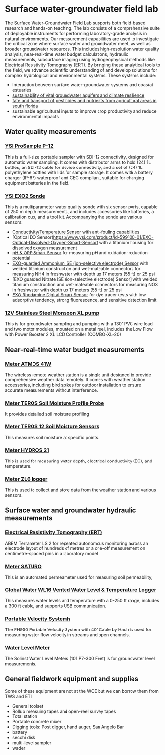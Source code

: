 # Surface water-groundwater field lab

The Surface Water-Groundwater Field Lab supports both field-based research and hands-on teaching. The lab consists of a comprehensive suite of deployable instruments for performing laboratory-grade analysis in natural environments. Our measurement capabilities are used to investigate the critical zone where surface water and groundwater meet, as well as broader groundwater resources. This includes high-resolution water quality analysis, near-real-time water budget calculations, hydraulic measurements, subsurface imaging using hydrogeophysical methods like Electrical Resistivity Tomography (ERT). By bringing these analytical tools to the field, we advance scientific understanding of and develop solutions for complex hydrological and environmental systems. These systems include: 
- interaction between surface water-groundwater systems and coastal estuaries
- [sustainability of vital groundwater aquifers and climate resilience](https://mewcha1.github.io/NBI)
- [fate and transport of pesticides and nutrients from agricultural areas in south florida](https://atmos.eoas.fsu.edu/~mye/Pesticides.php)
- sustainable agricultural inputs to improve crop productivity and reduce environmental impacts

## Water quality measurements

### [YSI ProSample P-12](https://www.ysi.com/prosample)
This is a full-size portable sampler with SDI-12 connectivity, designed for automatic water sampling. It comes with distributor arms to hold (24) 1L bottles, an SDI-12 cable for device connectivity, and a set of (24) 1L polyethylene bottles with lids for sample storage. It comes with a battery charger (IP-67) waterproof and CEC compliant, suitable for charging equipment batteries in the field.

### [YSI EXO2 Sonde](https://www.ysi.com/exo2)
This is a multiparameter water quality sonde with six sensor ports, capable of 250 m depth measurements, and includes accessories like batteries, a calibration cup, and a tool kit. Accompanying the sonde are various sensors:  
- [Conductivity/Temperature Sensor](https://www.ysi.com/wipedct) with anti-fouling capabilities
- [Optical DO Sensor(https://www.ysi.com/product/id-599100-01/EXO-Optical-Dissolved-Oxygen-Smart-Sensor) with a titanium housing for dissolved oxygen measurement
- [pH & ORP Smart Sensor](https://www.ysi.com/product/id-599706/EXO-pH--ORP-Smart-Sensor) for measuring pH and oxidation-reduction potential
- [EXO-guarded Ammonium ISE (ion-selective electrode) Sensor](https://www.ysi.com/product/id-599710/EXO-Ammonium-Smart-Sensor) with welded titanium construction and wet-mateable connectors for measuring NH4 in freshwater with depth up 17 meters (55 ft) or 25 psi
- [EXO guarded Nitrate ISE (ion-selective electrode) Sensor] with welded titanium construction and wet-mateable connectors for measuring NO3 in freshwater with depth up 17 meters (55 ft) or 25 psi
- [EXO Rhodamine Digital Smart Sensor](https://www.ysi.com/exo/rhodamine) for dye tracer tests  with low adsorptive tendency, strong fluorescence, and sensitive detection limit

### [12V Stainless Steel Monsoon XL pump](https://www.fondriest.com/proactive-stainlesssteel-monsoon-xl-pump.htm)
This is for groundwater sampling and pumping with a 130' PVC wire lead and two motor modules, mounted on a metal reel, includes the Low Flow with Power Booster 2 XL LCD Controller (COMBO-XL-20)

## Near-real-time water budget measurements

### [Meter ATMOS 41W](https://metergroup.com/)
The wireless remote weather station is a single unit designed to provide comprehensive weather data remotely. It comes with weather station accessories, including bird spikes for outdoor installation to ensure accurate measurements without interference.

### [Meter TEROS Soil Moisture Profile Probe](https://metergroup.com/products/teros-54/)
It provides detailed soil moisture profiling

### [Meter TEROS 12 Soil Moisture Sensors](https://metergroup.com/products/teros-12/)
This measures soil moisture at specific points.

### [Meter HYDROS 21](https://metergroup.com/products/hydros-21/)
This is used for measuring water depth, electrical conductivity (EC), and temperature.

### [Meter ZL6 logger](https://metergroup.com/products/zl6/)
This is used to collect and store data from the weather station and various sensors.

## Surface water and groundwater hydraulic measurements

### [Electrical Resistivity Tomography (ERT)](https://www.guidelinegeo.com/product/abem-terrameter-ls-2/)
ABEM Terrameter LS 2 for repeated autonomous monitoring across an electrode layout of hundreds of metres or a one-off measurement on centimetre-spaced pins in a laboratory model

### [Meter SATURO](https://metergroup.com/products/saturo/)
This is an automated permeameter used for measuring soil permeability, 

### [Global Water WL16 Vented Water Level & Temperature Logger](https://www.ysi.com/wl16)
This measures water levels and temperature with a 0-250 ft range, includes a 300 ft cable, and supports USB communication.

### [Portable Velocity Systemh](https://www.hach.com/p-fh950-handheld-flow-meters/FH950.11040)
The FH950 Portable Velocity System with 40' Cable by Hach is used for measuring water flow velocity in streams and open channels.

### [Water Level Meter](https://www.amazon.com/SOLINST-101-WATER-LEVEL-METER/dp/B00XNMOVAM/)
The Solinst Water Level Meters (101 P7-300 Feet) is for groundwater level measurements. 


## General fieldwork equipment and supplies 
Some of these equipment are not at the WCE but we can borrow them from TWS and ETI
- General toolset
- Rollup measuing tapes and open-reel survey tapes
- Total station
- Portable concrete mixer 
- Digging tools: Post digger, hand auger, San Angelo Bar 
- battery
- secchi disk
- multi-level sampler
- wader
